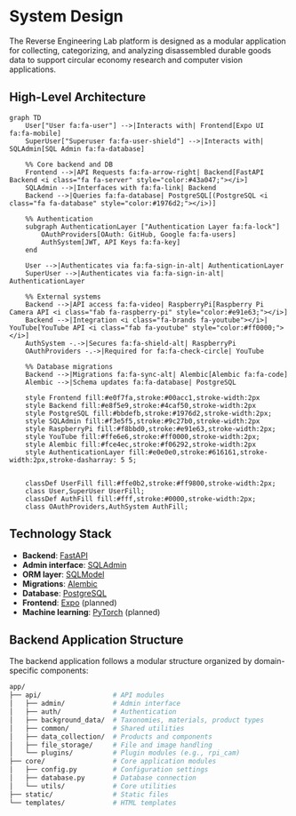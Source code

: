 # System Design

The Reverse Engineering Lab platform is designed as a modular application for collecting, categorizing, and analyzing disassembled durable goods data to support circular economy research and computer vision applications.

## High-Level Architecture

```mermaid
graph TD
    User["User fa:fa-user"] -->|Interacts with| Frontend[Expo UI fa:fa-mobile]
    SuperUser["Superuser fa:fa-user-shield"] -->|Interacts with| SQLAdmin[SQL Admin fa:fa-database]

    %% Core backend and DB
    Frontend -->|API Requests fa:fa-arrow-right| Backend[FastAPI Backend <i class="fa fa-server" style="color:#43a047;"></i>]
    SQLAdmin -->|Interfaces with fa:fa-link| Backend
    Backend -->|Queries fa:fa-database| PostgreSQL[(PostgreSQL <i class="fa fa-database" style="color:#1976d2;"></i>)]

    %% Authentication
    subgraph AuthenticationLayer ["Authentication Layer fa:fa-lock"]
        OAuthProviders[OAuth: GitHub, Google fa:fa-users]
        AuthSystem[JWT, API Keys fa:fa-key]
    end

    User -->|Authenticates via fa:fa-sign-in-alt| AuthenticationLayer
    SuperUser -->|Authenticates via fa:fa-sign-in-alt| AuthenticationLayer

    %% External systems
    Backend -->|API access fa:fa-video| RaspberryPi[Raspberry Pi Camera API <i class="fab fa-raspberry-pi" style="color:#e91e63;"></i>]
    Backend -->|Integration <i class="fa-brands fa-youtube"></i>| YouTube[YouTube API <i class="fab fa-youtube" style="color:#ff0000;"></i>]
    AuthSystem -.->|Secures fa:fa-shield-alt| RaspberryPi
    OAuthProviders -.->|Required for fa:fa-check-circle| YouTube

    %% Database migrations
    Backend -->|Migrations fa:fa-sync-alt| Alembic[Alembic fa:fa-code]
    Alembic -->|Schema updates fa:fa-database| PostgreSQL

    style Frontend fill:#e0f7fa,stroke:#00acc1,stroke-width:2px
    style Backend fill:#e8f5e9,stroke:#4caf50,stroke-width:2px
    style PostgreSQL fill:#bbdefb,stroke:#1976d2,stroke-width:2px;
    style SQLAdmin fill:#f3e5f5,stroke:#9c27b0,stroke-width:2px
    style RaspberryPi fill:#f8bbd0,stroke:#e91e63,stroke-width:2px;
    style YouTube fill:#ffe6e6,stroke:#ff0000,stroke-width:2px;
    style Alembic fill:#fce4ec,stroke:#f06292,stroke-width:2px
    style AuthenticationLayer fill:#e0e0e0,stroke:#616161,stroke-width:2px,stroke-dasharray: 5 5;


    classDef UserFill fill:#ffe0b2,stroke:#ff9800,stroke-width:2px;
    class User,SuperUser UserFill;
    classDef AuthFill fill:#fff,stroke:#0000,stroke-width:2px;
    class OAuthProviders,AuthSystem AuthFill;

```

## Technology Stack

- **Backend**: [FastAPI](https://fastapi.tiangolo.com/)
- **Admin interface**: [SQLAdmin](https://github.com/aminalaee/sqladmin)
- **ORM layer**: [SQLModel](https://github.com/fastapi/sqlmodel)
- **Migrations**: [Alembic](https://alembic.sqlalchemy.org/en/latest/)
- **Database**: [PostgreSQL](https://www.postgresql.org/)
- **Frontend**: [Expo](https://docs.expo.dev/) (planned)
- **Machine learning**: [PyTorch](https://pytorch.org/) (planned)

## Backend Application Structure

The backend application follows a modular structure organized by domain-specific components:

```sh
app/
├── api/                  # API modules
│   ├── admin/            # Admin interface
│   ├── auth/             # Authentication
│   ├── background_data/  # Taxonomies, materials, product types
│   ├── common/           # Shared utilities
│   ├── data_collection/  # Products and components
│   ├── file_storage/     # File and image handling
│   └── plugins/          # Plugin modules (e.g., rpi_cam)
├── core/                 # Core application modules
│   ├── config.py         # Configuration settings
│   ├── database.py       # Database connection
│   └── utils/            # Core utilities
├── static/               # Static files
└── templates/            # HTML templates
```
